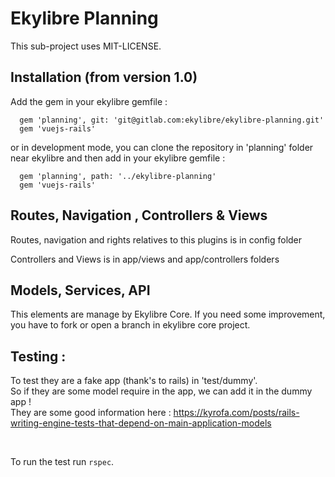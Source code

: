 # Ekylibre Planning

This sub-project uses MIT-LICENSE. <br>

## Installation (from version 1.0)

Add the gem in your ekylibre gemfile :
```
  gem 'planning', git: 'git@gitlab.com:ekylibre/ekylibre-planning.git'
  gem 'vuejs-rails'
```
or in development mode, you can clone the repository in 'planning' folder near ekylibre and then add in your ekylibre gemfile :
```
  gem 'planning', path: '../ekylibre-planning'
  gem 'vuejs-rails'
```

## Routes, Navigation , Controllers & Views

Routes, navigation and rights relatives to this plugins is in config folder

Controllers and Views is in app/views and app/controllers folders

## Models, Services, API

This elements are manage by Ekylibre Core. If you need some improvement, you have to fork or open a branch in ekylibre core project.

## Testing :

To test they are a fake app (thank's to rails) in 'test/dummy'. <br>
So if they are some model require in the app, we can add it in the dummy app ! <br>
They are some good information here : https://kyrofa.com/posts/rails-writing-engine-tests-that-depend-on-main-application-models

<br>

To run the test run `rspec`.
